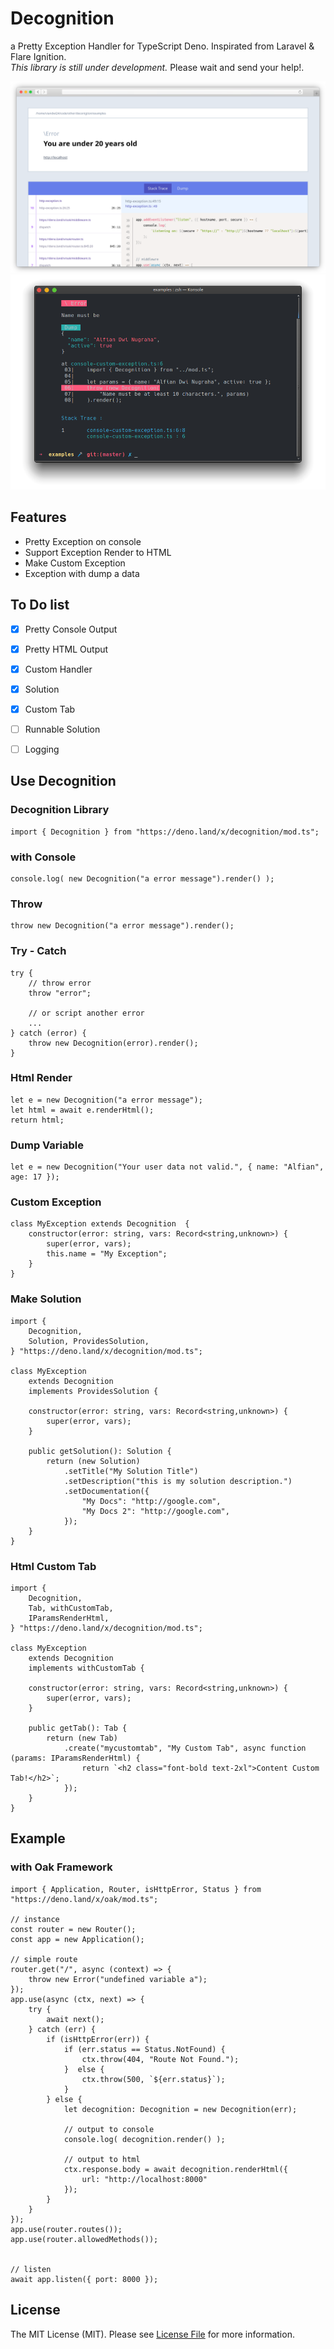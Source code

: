 # Decognition
a Pretty Exception Handler for TypeScript Deno. Inspirated from Laravel & Flare Ignition.  
*This library is still under development.* Please wait and send your help!.

![screenshot preview](https://raw.githubusercontent.com/viandwi24/decognition/master/screenshot/ss.png)
![screenshot preview](https://raw.githubusercontent.com/viandwi24/decognition/master/screenshot/ss2.png)

## Features
* Pretty Exception on console
* Support Exception Render to HTML
* Make Custom Exception
* Exception with dump a data

## To Do list
- [x] Pretty Console Output
- [x] Pretty HTML Output
- [x] Custom Handler
- [x] Solution
- [x] Custom Tab
- [ ] Runnable Solution
- [ ] Logging


## Use Decognition
### Decognition Library
```
import { Decognition } from "https://deno.land/x/decognition/mod.ts";
```
### with Console
```
console.log( new Decognition("a error message").render() );
```
### Throw
```
throw new Decognition("a error message").render();
```
### Try - Catch
```
try {
    // throw error
    throw "error";

    // or script another error
    ...
} catch (error) {
    throw new Decognition(error).render();
}
```
### Html Render
```
let e = new Decognition("a error message");
let html = await e.renderHtml();
return html;
```
### Dump Variable
```
let e = new Decognition("Your user data not valid.", { name: "Alfian", age: 17 });
```
### Custom Exception
```
class MyException extends Decognition  {
    constructor(error: string, vars: Record<string,unknown>) {
        super(error, vars);
        this.name = "My Exception";
    }
}
```
### Make Solution
```
import {
    Decognition, 
    Solution, ProvidesSolution, 
} "https://deno.land/x/decognition/mod.ts";

class MyException
    extends Decognition 
    implements ProvidesSolution {

    constructor(error: string, vars: Record<string,unknown>) {
        super(error, vars);
    }
    
    public getSolution(): Solution {
        return (new Solution)
            .setTitle("My Solution Title")
            .setDescription("this is my solution description.")
            .setDocumentation({
                "My Docs": "http://google.com",
                "My Docs 2": "http://google.com",
            });
    }
}
```
### Html Custom Tab
```
import {
    Decognition,
    Tab, withCustomTab, 
    IParamsRenderHtml,
} "https://deno.land/x/decognition/mod.ts";

class MyException
    extends Decognition 
    implements withCustomTab {

    constructor(error: string, vars: Record<string,unknown>) {
        super(error, vars);
    }

    public getTab(): Tab {
        return (new Tab)
            .create("mycustomtab", "My Custom Tab", async function (params: IParamsRenderHtml) {
                return `<h2 class="font-bold text-2xl">Content Custom Tab!</h2>`;
            });
    }
}
```


## Example
### with Oak Framework
```
import { Application, Router, isHttpError, Status } from "https://deno.land/x/oak/mod.ts";

// instance
const router = new Router();
const app = new Application();

// simple route
router.get("/", async (context) => {
    throw new Error("undefined variable a");
});
app.use(async (ctx, next) => {
    try {
        await next();
    } catch (err) {
        if (isHttpError(err)) {
            if (err.status == Status.NotFound) {
                ctx.throw(404, "Route Not Found.");
            }  else {
                ctx.throw(500, `${err.status}`);
            }
        } else {
            let decognition: Decognition = new Decognition(err);
            
            // output to console
            console.log( decognition.render() );

            // output to html
            ctx.response.body = await decognition.renderHtml({
                url: "http://localhost:8000"
            });
        }
    }
});
app.use(router.routes());
app.use(router.allowedMethods());


// listen
await app.listen({ port: 8000 });
```

## License
The MIT License (MIT). Please see
<a href="https://github.com/viandwi24/decognition/blob/master/LICENSE.md">License File</a>
for more information.